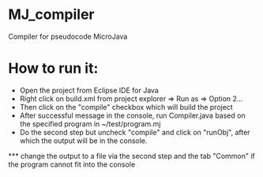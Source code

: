 # MJ_compiler
Compiler for pseudocode MicroJava

# How to run it:

- Open the project from Eclipse IDE for Java
- Right click on build.xml from project explorer => Run as => Option 2...
- Then click on the "compile" checkbox which will build the project
- After successful message in the console, run Compiler.java based on the specified program in ~/test/program.mj
- Do the second step but uncheck "compile" and click on "runObj", after which the output will be in the console.

*** change the output to a file via the second step and the tab "Common" if the program cannot fit into the console
